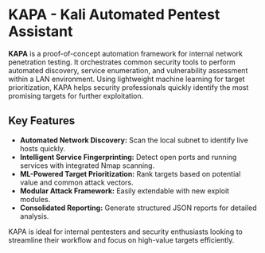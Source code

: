 # KAPA - Kali Automated Pentest Assistant

**KAPA** is a proof-of-concept automation framework for internal network penetration testing. It orchestrates common security tools to perform automated discovery, service enumeration, and vulnerability assessment within a LAN environment. Using lightweight machine learning for target prioritization, KAPA helps security professionals quickly identify the most promising targets for further exploitation.

## Key Features

* **Automated Network Discovery:** Scan the local subnet to identify live hosts quickly.
* **Intelligent Service Fingerprinting:** Detect open ports and running services with integrated Nmap scanning.
* **ML-Powered Target Prioritization:** Rank targets based on potential value and common attack vectors.
* **Modular Attack Framework:** Easily extendable with new exploit modules.
* **Consolidated Reporting:** Generate structured JSON reports for detailed analysis.

KAPA is ideal for internal pentesters and security enthusiasts looking to streamline their workflow and focus on high-value targets efficiently. 
  

